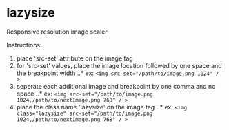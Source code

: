 # lazysize
Responsive resolution image scaler

Instructions:
 1. place 'src-set' attribute on the image tag
 2. for 'src-set' values, place the image location followed by one space and the breakpoint width
      ..* ex: `<img src-set="/path/to/image.png 1024" / >`
 3. seperate each additional image and breakpoint by one comma and no space
      ..* ex: `<img src-set="/path/to/image.png 1024,/path/to/nextImage.png 768" / >`
 4. place the class name 'lazysize' on the image tag
      ..* ex: `<img class="lazysize" src-set="/path/to/image.png 1024,/path/to/nextImage.png 768" / >`
 
